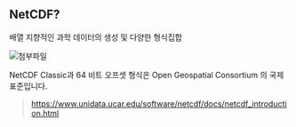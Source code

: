 ## NetCDF?   

배열 지향적인 과학 데이터의 생성 및 다양한 형식집합  

![첨부파일](C:\Users\user\Desktop\github\image\netcdf_basics.png)  

NetCDF Classic과 64 비트 오프셋 형식은 Open Geospatial Consortium 의 국제 표준입니다.  
  
> <https://www.unidata.ucar.edu/software/netcdf/docs/netcdf_introduction.html> 